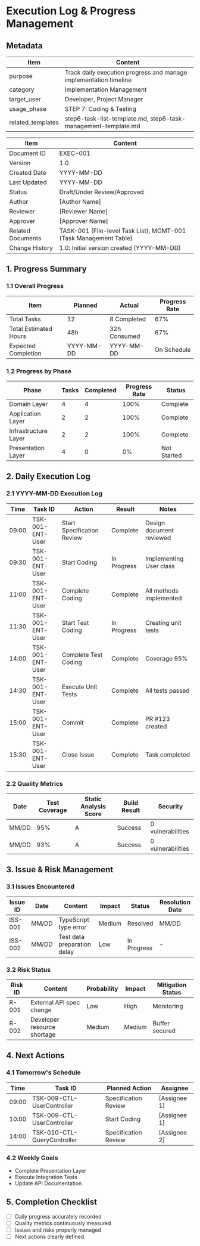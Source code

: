 # Execution Log & Progress Management

## Metadata
| Item | Content |
|------|---------|
| purpose | Track daily execution progress and manage implementation timeline |
| category | Implementation Management |
| target_user | Developer, Project Manager |
| usage_phase | STEP 7: Coding & Testing |
| related_templates | step6-task-list-template.md, step6-task-management-template.md |

| Item | Content |
|------|---------|
| Document ID | EXEC-001 |
| Version | 1.0 |
| Created Date | YYYY-MM-DD |
| Last Updated | YYYY-MM-DD |
| Status | Draft/Under Review/Approved |
| Author | [Author Name] |
| Reviewer | [Reviewer Name] |
| Approver | [Approver Name] |
| Related Documents | TASK-001 (File-level Task List), MGMT-001 (Task Management Table) |
| Change History | 1.0: Initial version created (YYYY-MM-DD) |

## 1. Progress Summary

### 1.1 Overall Progress
| Item | Planned | Actual | Progress Rate |
|------|---------|--------|---------------|
| Total Tasks | 12 | 8 Completed | 67% |
| Total Estimated Hours | 48h | 32h Consumed | 67% |
| Expected Completion | YYYY-MM-DD | YYYY-MM-DD | On Schedule |

### 1.2 Progress by Phase
| Phase | Tasks | Completed | Progress Rate | Status |
|-------|-------|-----------|---------------|--------|
| Domain Layer | 4 | 4 | 100% | Complete |
| Application Layer | 2 | 2 | 100% | Complete |
| Infrastructure Layer | 2 | 2 | 100% | Complete |
| Presentation Layer | 4 | 0 | 0% | Not Started |

## 2. Daily Execution Log

### 2.1 YYYY-MM-DD Execution Log
| Time | Task ID | Action | Result | Notes |
|------|---------|--------|--------|-------|
| 09:00 | TSK-001-ENT-User | Start Specification Review | Complete | Design document reviewed |
| 09:30 | TSK-001-ENT-User | Start Coding | In Progress | Implementing User class |
| 11:00 | TSK-001-ENT-User | Complete Coding | Complete | All methods implemented |
| 11:30 | TSK-001-ENT-User | Start Test Coding | In Progress | Creating unit tests |
| 14:00 | TSK-001-ENT-User | Complete Test Coding | Complete | Coverage 95% |
| 14:30 | TSK-001-ENT-User | Execute Unit Tests | Complete | All tests passed |
| 15:00 | TSK-001-ENT-User | Commit | Complete | PR #123 created |
| 15:30 | TSK-001-ENT-User | Close Issue | Complete | Task completed |

### 2.2 Quality Metrics
| Date | Test Coverage | Static Analysis Score | Build Result | Security |
|------|---------------|----------------------|--------------|----------|
| MM/DD | 95% | A | Success | 0 vulnerabilities |
| MM/DD | 93% | A | Success | 0 vulnerabilities |

## 3. Issue & Risk Management

### 3.1 Issues Encountered
| Issue ID | Date | Content | Impact | Status | Resolution Date |
|----------|------|---------|--------|--------|-----------------|
| ISS-001 | MM/DD | TypeScript type error | Medium | Resolved | MM/DD |
| ISS-002 | MM/DD | Test data preparation delay | Low | In Progress | - |

### 3.2 Risk Status
| Risk ID | Content | Probability | Impact | Mitigation Status |
|---------|---------|-------------|--------|-------------------|
| R-001 | External API spec change | Low | High | Monitoring |
| R-002 | Developer resource shortage | Medium | Medium | Buffer secured |

## 4. Next Actions

### 4.1 Tomorrow's Schedule
| Time | Task ID | Planned Action | Assignee |
|------|---------|----------------|----------|
| 09:00 | TSK-009-CTL-UserController | Specification Review | [Assignee 1] |
| 10:00 | TSK-009-CTL-UserController | Start Coding | [Assignee 1] |
| 14:00 | TSK-010-CTL-QueryController | Specification Review | [Assignee 2] |

### 4.2 Weekly Goals
- Complete Presentation Layer
- Execute Integration Tests
- Update API Documentation

## 5. Completion Checklist
- [ ] Daily progress accurately recorded
- [ ] Quality metrics continuously measured
- [ ] Issues and risks properly managed
- [ ] Next actions clearly defined
